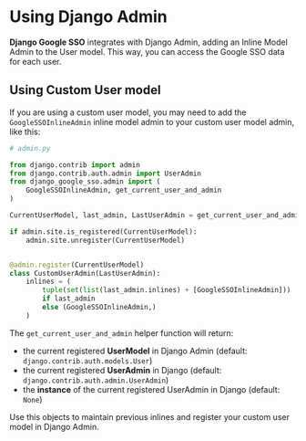 # Using Django Admin

**Django Google SSO** integrates with Django Admin, adding an Inline Model Admin to the User model. This way, you can
access the Google SSO data for each user.

## Using Custom User model

If you are using a custom user model, you may need to add the `GoogleSSOInlineAdmin` inline model admin to your custom
user model admin, like this:

```python
# admin.py

from django.contrib import admin
from django.contrib.auth.admin import UserAdmin
from django_google_sso.admin import (
    GoogleSSOInlineAdmin, get_current_user_and_admin
)

CurrentUserModel, last_admin, LastUserAdmin = get_current_user_and_admin()

if admin.site.is_registered(CurrentUserModel):
    admin.site.unregister(CurrentUserModel)


@admin.register(CurrentUserModel)
class CustomUserAdmin(LastUserAdmin):
    inlines = (
        tuple(set(list(last_admin.inlines) + [GoogleSSOInlineAdmin]))
        if last_admin
        else (GoogleSSOInlineAdmin,)
    )
```

The `get_current_user_and_admin` helper function will return:

* the current registered **UserModel** in Django Admin (default: `django.contrib.auth.models.User`)
* the current registered **UserAdmin** in Django (default: `django.contrib.auth.admin.UserAdmin`)
* the **instance** of the current registered UserAdmin in Django (default: `None`)


Use this objects to maintain previous inlines and register your custom user model in Django Admin.
